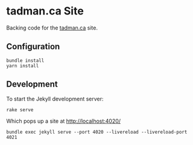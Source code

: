 # tadman.ca Site

Backing code for the [tadman.ca](https://tadman.ca) site.

## Configuration

```shell
bundle install
yarn install
```

## Development

To start the Jekyll development server:

```shell
rake serve
```

Which pops up a site at [http://localhost:4020/](http://localhost:4020/)

```shell
bundle exec jekyll serve --port 4020 --livereload --livereload-port 4021
```
